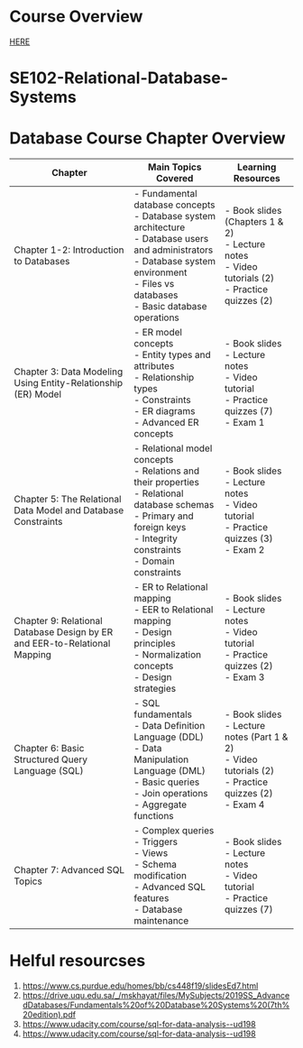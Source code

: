 # Course Overview

[HERE](https://sites.google.com/view/dbsystems/home)
# SE102-Relational-Database-Systems

# Database Course Chapter Overview

| Chapter | Main Topics Covered | Learning Resources |
|---------|-------------------|-------------------|
| Chapter 1-2: Introduction to Databases | - Fundamental database concepts<br>- Database system architecture<br>- Database users and administrators<br>- Database system environment<br>- Files vs databases<br>- Basic database operations | - Book slides (Chapters 1 & 2)<br>- Lecture notes<br>- Video tutorials (2)<br>- Practice quizzes (2) |
| Chapter 3: Data Modeling Using Entity-Relationship (ER) Model | - ER model concepts<br>- Entity types and attributes<br>- Relationship types<br>- Constraints<br>- ER diagrams<br>- Advanced ER concepts | - Book slides<br>- Lecture notes<br>- Video tutorial<br>- Practice quizzes (7)<br>- Exam 1 |
| Chapter 5: The Relational Data Model and Database Constraints | - Relational model concepts<br>- Relations and their properties<br>- Relational database schemas<br>- Primary and foreign keys<br>- Integrity constraints<br>- Domain constraints | - Book slides<br>- Lecture notes<br>- Video tutorial<br>- Practice quizzes (3)<br>- Exam 2 |
| Chapter 9: Relational Database Design by ER and EER-to-Relational Mapping | - ER to Relational mapping<br>- EER to Relational mapping<br>- Design principles<br>- Normalization concepts<br>- Design strategies | - Book slides<br>- Lecture notes<br>- Video tutorial<br>- Practice quizzes (2)<br>- Exam 3 |
| Chapter 6: Basic Structured Query Language (SQL) | - SQL fundamentals<br>- Data Definition Language (DDL)<br>- Data Manipulation Language (DML)<br>- Basic queries<br>- Join operations<br>- Aggregate functions | - Book slides<br>- Lecture notes (Part 1 & 2)<br>- Video tutorials (2)<br>- Practice quizzes (2)<br>- Exam 4 |
| Chapter 7: Advanced SQL Topics | - Complex queries<br>- Triggers<br>- Views<br>- Schema modification<br>- Advanced SQL features<br>- Database maintenance | - Book slides<br>- Lecture notes<br>- Video tutorial<br>- Practice quizzes (7) |


# Helful resourcses

1. https://www.cs.purdue.edu/homes/bb/cs448f19/slidesEd7.html
2. https://drive.uqu.edu.sa/_/mskhayat/files/MySubjects/2019SS_AdvancedDatabases/Fundamentals%20of%20Database%20Systems%20(7th%20edition).pdf
3. https://www.udacity.com/course/sql-for-data-analysis--ud198
4. https://www.udacity.com/course/sql-for-data-analysis--ud198
